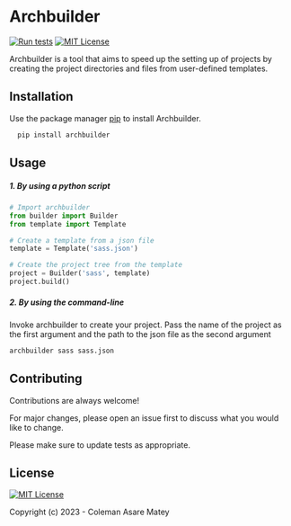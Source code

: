 
# Archbuilder

[![Run tests](https://github.com/colemanmatey/archbuilder/actions/workflows/tox-run.yml/badge.svg?branch=develop)](https://github.com/colemanmatey/archbuilder/actions/workflows/tox-run.yml) [![MIT License](https://img.shields.io/badge/License-MIT-green.svg)](https://choosealicense.com/licenses/mit/)

Archbuilder is a tool that aims to speed up the setting up of projects by creating the project directories and files from user-defined templates.


## Installation

Use the package manager [pip](https://pip.pypa.io/en/stable/) to install Archbuilder.
```bash
  pip install archbuilder
```
    
## Usage

##### 1. By using a python script
```python
# Import archbuilder
from builder import Builder
from template import Template

# Create a template from a json file
template = Template('sass.json')

# Create the project tree from the template
project = Builder('sass', template)
project.build()
```

##### 2. By using the command-line
Invoke archbuilder to create your project. Pass the name of the project as the first argument and the path to the json file as the second argument
```bash
archbuilder sass sass.json
```

## Contributing

Contributions are always welcome!

For major changes, please open an issue first
to discuss what you would like to change.

Please make sure to update tests as appropriate.

## License

[![MIT License](https://img.shields.io/badge/License-MIT-green.svg)](https://choosealicense.com/licenses/mit/)

Copyright (c) 2023 - Coleman Asare Matey
